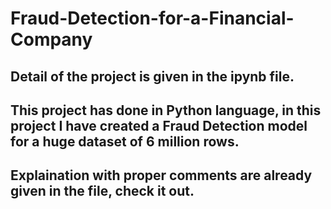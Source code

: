 # Fraud-Detection-for-a-Financial-Company

## Detail of the project is given in the ipynb file.
## This project has done in Python language, in this project I have created a Fraud Detection model for a huge dataset of 6 million rows.
## Explaination with proper comments are already given in the file, check it out.
